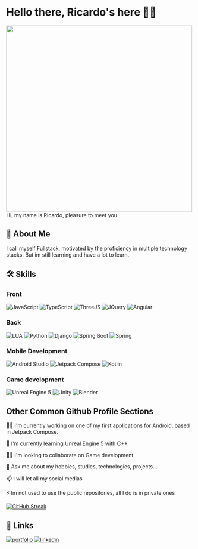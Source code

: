 
# Hello there, Ricardo's here 🐦‍🔥

<img src="https://i.imgur.com/5erS6kt.png" width="500" height="500">
Hi, my name is Ricardo, pleasure to meet you.


## 🚀 About Me
I call myself Fullstack, motivated by the proficiency in multiple technology stacks. But im still learning and have a lot to learn.


## 🛠 Skills
### Front
![JavaScript](https://img.shields.io/badge/JavaScript-323330?style=for-the-badge&logo=javascript&logoColor=F7DF1E)
![TypeScript](https://img.shields.io/badge/TypeScript-007ACC?style=for-the-badge&logo=typescript&logoColor=white)
![ThreeJS](https://img.shields.io/badge/ThreeJs-black?style=for-the-badge&logo=three.js&logoColor=white)
![JQuery](https://img.shields.io/badge/jQuery-0769AD?style=for-the-badge&logo=jquery&logoColor=white)
![Angular](https://img.shields.io/badge/Angular-DD0031?style=for-the-badge&logo=angular&logoColor=white)
### Back
![LUA](https://img.shields.io/badge/Lua-2C2D72?style=for-the-badge&logo=lua&logoColor=white
)
![Python](https://img.shields.io/badge/Python-FFD43B?style=for-the-badge&logo=python&logoColor=blue)
![Django](https://img.shields.io/badge/Django-092E20?style=for-the-badge&logo=django&logoColor=green)
![Spring Boot](https://img.shields.io/badge/Spring_Boot-6DB33F?style=for-the-badge&logo=spring-boot&logoColor=white)
![Spring](https://img.shields.io/badge/Spring-6DB33F?style=for-the-badge&logo=spring&logoColor=white)

### Mobile Development
![Android Studio](https://img.shields.io/badge/Android_Studio-3DDC84?style=for-the-badge&logo=android-studio&logoColor=white)
![Jetpack Compose](https://img.shields.io/badge/Jetpack%20Compose-4285F4?style=for-the-badge&logo=Jetpack%20Compose&logoColor=white)
![Kotlin](https://img.shields.io/badge/Kotlin-B125EA?style=for-the-badge&logo=kotlin&logoColor=white)

### Game development
![Unreal Engine 5](https://img.shields.io/badge/-Unreal%20Engine-313131?style=for-the-badge&logo=unreal-engine&logoColor=white)
![Unity](https://img.shields.io/badge/Unity-100000?style=for-the-badge&logo=unity&logoColor=white)
![Blender](https://img.shields.io/badge/blender-%23F5792A.svg?style=for-the-badge&logo=blender&logoColor=white)





## Other Common Github Profile Sections
👩‍💻 I'm currently working on one of my first applications for Android, based in Jetpack Compose.

🧠 I'm currently learning Unreal Engine 5 with C++

👯‍♀️ I'm looking to collaborate on Game development

💬 Ask me about my hobbies, studies, technologies, projects...

📫 I will let all my social medias

⚡️ Im not used to use the public repositories, all I do is in private ones

[![GitHub Streak](https://github-readme-streak-stats.herokuapp.com?user=RICMV&theme=dark&hide_border=true)](https://git.io/streak-stats)


## 🔗 Links
[![portfolio](https://img.shields.io/badge/my_portfolio_(WIP)-000?style=for-the-badge&logo=ko-fi&logoColor=red)](https://www.ricmv.dev/)
[![linkedin](https://img.shields.io/badge/linkedin-0A66C2?style=for-the-badge&logo=linkedin&logoColor=white)](https://www.linkedin.com/in/ricmva)

